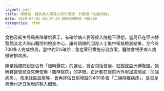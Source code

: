 ```yaml
---
layout: post
title: 陳肇始：確診病人需等入院不理想　計劃設「加強病房」
date: 2020-04-01 20:47:24.000000000 +08:00
categories: rthk
---
```


食物及衞生局局長陳肇始表示，有確診病人要等候入院是不理想，當局已在亞洲博覽館及北大嶼山醫院的檢測中心，讓有病徵的回港人士集中等候檢測結果，至今有700多人完成檢測，當中約5%確診；急症室已實施分流方案，醫院會視乎病人病徵安排病房。

陳肇始被問到是否有「臨時醫院」的選址，會否包括會展、紅館或亞洲博覽館，她解釋醫管局從來無使用「臨時醫院」的字眼，正計劃在醫院內外增加設施或「加強病房」，改用社區設施等，會再評估日前增設的400多張「二線隔離病床」，是否足夠應付近日急增的輸入個案。
